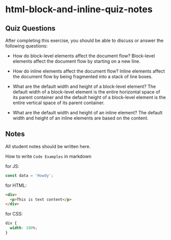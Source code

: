# html-block-and-inline-quiz-notes

## Quiz Questions

After completing this exercise, you should be able to discuss or answer the following questions:

- How do block-level elements affect the document flow?
  Block-level elements affect the document flow by starting on a new line.

- How do inline elements affect the document flow?
  Inline elements affect the document flow by being fragmented into a stack of line boxes.

- What are the default width and height of a block-level element?
  The default width of a block-level element is the entire horizontal space of its parent container and the default height of a block-level element is the entire vertical space of its parent container.

- What are the default width and height of an inline element?
  The default width and height of an inline elements are based on the content.

## Notes

All student notes should be written here.

How to write `Code Examples` in markdown

for JS:

```javascript
const data = 'Howdy';
```

for HTML:

```html
<div>
  <p>This is text content</p>
</div>
```

for CSS:

```css
div {
  width: 100%;
}
```

